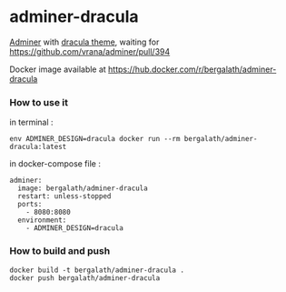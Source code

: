 # adminer-dracula

[Adminer](https://github.com/vrana/adminer) with [dracula theme](https://github.com/dracula/adminer), waiting for https://github.com/vrana/adminer/pull/394

Docker image available at https://hub.docker.com/r/bergalath/adminer-dracula

### How to use it

in terminal :

    env ADMINER_DESIGN=dracula docker run --rm bergalath/adminer-dracula:latest

in docker-compose file :

    adminer:
      image: bergalath/adminer-dracula
      restart: unless-stopped
      ports:
        - 8080:8080
      environment:
        - ADMINER_DESIGN=dracula

### How to build and push

    docker build -t bergalath/adminer-dracula .
    docker push bergalath/adminer-dracula
